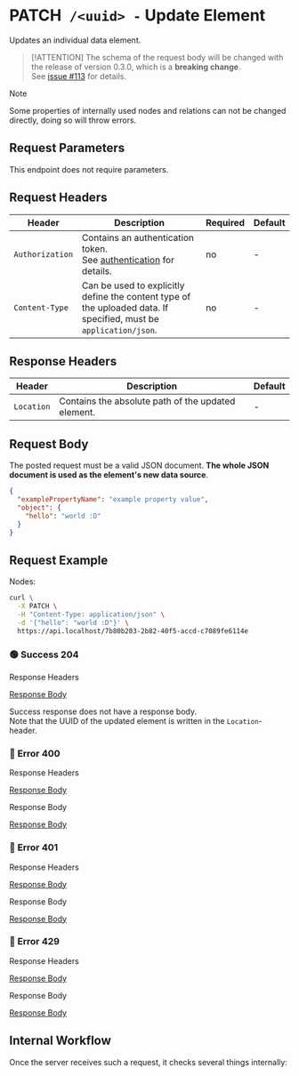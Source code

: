 # <span class="method-patch">PATCH</span>` /<uuid> -` Update Element

<!-- panels:start -->
<!-- div:left-panel -->

Updates an individual data element.

> [!ATTENTION]
> The schema of the request body will be changed with the release of version 0.3.0, which is a **breaking change**.  
> See [issue #113](https://github.com/ember-nexus/api/issues/113) for details.

> [!NOTE]
> Some properties of internally used nodes and relations can not be changed directly, doing so will throw errors.

## Request Parameters

This endpoint does not require parameters.

## Request Headers

<div class="table-request-headers">

| Header          | Description                                                                                                       | Required | Default |
|-----------------|-------------------------------------------------------------------------------------------------------------------|----------|---------|
| `Authorization` | Contains an authentication token. <br />See [authentication](/concepts/authentication) for details.               | no       | -       |
| `Content-Type`  | Can be used to explicitly define the content type of the uploaded data. If specified, must be `application/json`. | no       | -       |

</div>

## Response Headers

<div class="table-response-headers">

| Header     | Description                                        | Default |
|------------|----------------------------------------------------| ------- |
| `Location` | Contains the absolute path of the updated element. | -       |

</div>

## Request Body

The posted request must be a valid JSON document. **The whole JSON document is used as the element's new data source**.

```json
{
  "examplePropertyName": "example property value",
  "object": {
    "hello": "world :D"
  }
}
```

## Request Example

Nodes:

```bash
curl \
  -X PATCH \
  -H "Content-Type: application/json" \
  -d '{"hello": "world :D"}' \
  https://api.localhost/7b80b203-2b82-40f5-accd-c7089fe6114e
```

<!-- tabs:start -->

### **🟢 Success 204**

<div class="code-title auto-refresh">Response Headers</div>

[Response Body](./patch-element/204-response-header.txt ':include :type=code')

Success response does not have a response body.  
Note that the UUID of the updated element is written in the `Location`-header.

### **🔴 Error 400**

<div class="code-title auto-refresh">Response Headers</div>

[Response Body](./patch-element/400-response-header.txt ':include :type=code')

<div class="code-title auto-refresh">Response Body</div>

[Response Body](./patch-element/400-response-body.json ':include :type=code problem+json')

### **🔴 Error 401**

<div class="code-title auto-refresh">Response Headers</div>

[Response Body](./patch-element/401-response-header.txt ':include :type=code')

<div class="code-title auto-refresh">Response Body</div>

[Response Body](./patch-element/401-response-body.json ':include :type=code problem+json')

### **🔴 Error 429**

<div class="code-title">Response Headers</div>

[Response Body](./patch-element/429-response-header.txt ':include :type=code')

<div class="code-title">Response Body</div>

[Response Body](./patch-element/429-response-body.json ':include :type=code problem+json')

<!-- tabs:end -->

<!-- div:right-panel -->

## Internal Workflow

Once the server receives such a request, it checks several things internally:

<div id="graph-container-1" class="graph-container" style="height:1200px"></div>

<!-- panels:end -->

<script>
G6.registerEdge('polyline-edge', {
  draw(cfg, group) {
    const { startPoint, endPoint } = cfg;
    const hgap = Math.abs(endPoint.x - startPoint.x);

    const path = [
      ['M', startPoint.x, startPoint.y],
      [
        'C',
        startPoint.x + hgap / 4,
        startPoint.y,
        endPoint.x - hgap / 2,
        endPoint.y,
        endPoint.x,
        endPoint.y,
      ],
    ];
    const shape = group.addShape('path', {
      attrs: {
        stroke: '#AAB7C4',
        path,
      },
      name: 'path-shape',
    });
    const midPoint = {
      x: (startPoint.x + endPoint.x) / 2,
      y: (startPoint.y + endPoint.y) / 2,
    };
    const label = group.addShape('text', {
      attrs: {
        text: cfg.label + '###########',
        x: midPoint.x,
        y: midPoint.y,
        textAlign: 'center',
        textBaseline: 'middle',
        fill: '#000',
        fontSize: 14,
      },
      name: 'label-shape',
    });
    return shape;
  },
});
renderWorkflow(document.getElementById('graph-container-1'), {
  nodes: [
    { id: 'init', ...workflowStart, label: 'server receives PATCH-request' },
    { id: 'checkToken', ...workflowDecision, label: 'does request contain token?' },
    { id: 'noTokenAction', ...workflowStep, label: "use default anonymous\nuser for auth" },
    { id: 'checkTokenValidity', ...workflowDecision, label: 'is token valid?' },
    { id: 'checkRateLimit', ...workflowDecision, label: "does request exceed\nrate limit?" },
    { id: 'checkAccess', ...workflowDecision, label: "has user UPDATE access?" },
    { id: 'checkExistence', ...workflowDecision, label: "does element exist?" },
    { id: 'setNewProperties', ...workflowStep, label: "set new properties" },
    { id: 'flush', ...workflowStep, label: "flush" },
    { id: 'error404', ...workflowEndError, label: "return 404" },
    { id: 'error401', ...workflowEndError, label: "return 401" },
    { id: 'success204', ...workflowEndSuccess , label: "return 204"},
    { id: 'error429', ...workflowEndError, label: 'return 429' },
  ],
  edges: [
    { source: 'init', target: 'checkToken', label: '' },
    { source: 'checkToken', target: 'noTokenAction', label: 'no' },
    { source: 'checkToken', target: 'checkTokenValidity', label: 'yes' },
    { source: 'checkTokenValidity', target: 'checkRateLimit', label: 'yes' },
    { source: 'checkTokenValidity', target: 'error401', label: 'no' },
    { source: 'checkRateLimit', target: 'checkAccess', label: 'no' },
    { source: 'checkRateLimit', target: 'error429', label: 'yes' },
    { source: 'noTokenAction', target: 'checkRateLimit', label: '' },
    { source: 'checkAccess', target: 'checkExistence', label: 'yes' },
    { source: 'checkAccess', target: 'error404', label: 'no' },
    { source: 'checkExistence', target: 'setNewProperties', label: 'yes' },
    { source: 'checkExistence', target: 'error404', label: 'no' },
    { source: 'setNewProperties', target: 'flush' },
    { source: 'flush', target: 'success204' }
  ],
}, 'TB');
</script>
